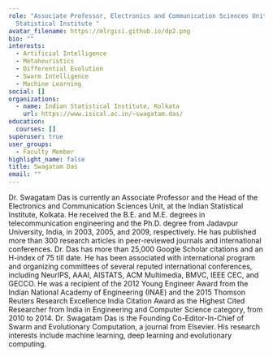 ```yaml
---
role: "Associate Professor, Electronics and Communication Sciences Unit, Indian
  Statistical Institute "
avatar_filename: https://mlrgisi.github.io/dp2.png
bio: ""
interests:
  - Artificial Intelligence
  - Metaheuristics
  - Differential Evolution
  - Swarm Intelligence
  - Machine Learning
social: []
organizations:
  - name: Indian Statistical Institute, Kolkata
    url: https://www.isical.ac.in/~swagatam.das/
education:
  courses: []
superuser: true
user_groups:
  - Faculty Member
highlight_name: false
title: Swagatam Das
email: ""
---
```

Dr. Swagatam Das is currently an Associate Professor and the Head of the Electronics and Communication Sciences Unit, at the Indian Statistical Institute, Kolkata. He received the B.E. and M.E. degrees in telecommunication engineering and the Ph.D. degree from Jadavpur University, India, in 2003, 2005, and 2009, respectively. He has published more than 300 research articles in peer-reviewed journals and international conferences. Dr. Das has more than 25,000 Google Scholar citations and an H-index of 75 till date. He has been associated with international program and organizing committees of several reputed international conferences, including NeurIPS, AAAI, AISTATS, ACM Multimedia, BMVC, IEEE CEC, and GECCO. He was a recipient of the 2012 Young Engineer Award from the Indian National Academy of Engineering (INAE) and the 2015 Thomson Reuters Research Excellence India Citation Award as the Highest Cited Researcher from India in Engineering and Computer Science category, from 2010 to 2014. Dr. Swagatam Das is the Founding Co-Editor-In-Chief of Swarm and Evolutionary Computation, a journal from Elsevier. His research interests include machine learning, deep learning and evolutionary computing.